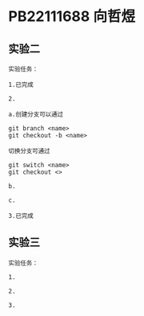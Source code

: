 # PB22111688 向哲煜

## 实验二

    实验任务：

    1.已完成

    2.

    a.创建分支可以通过

```git
git branch <name>
git checkout -b <name> 
```

    切换分支可通过

```git
git switch <name>
git checkout <>
```

    b.

    c.

    3.已完成

## 实验三

    实验任务：

    1.

    2.

    3.

